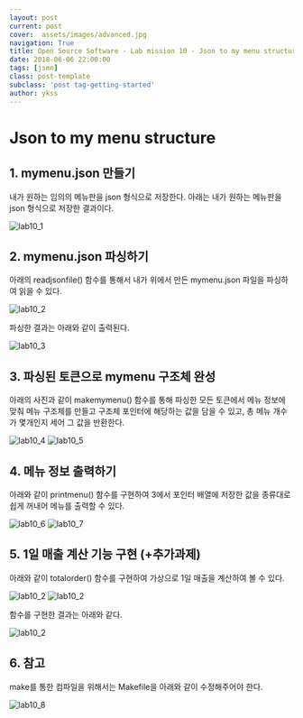 ```yaml
---
layout: post
current: post
cover:  assets/images/advanced.jpg
navigation: True
title: Open Source Software - Lab mission 10 - Json to my menu structure
date: 2018-06-06 22:00:00
tags: [jsmn]
class: post-template
subclass: 'post tag-getting-started'
author: ykss
---
```


# Json to my menu structure


## 1. mymenu.json 만들기 
 
내가 원하는 임의의 메뉴판을 json 형식으로 저장한다.
아래는 내가 원하는 메뉴판을 json 형식으로 저장한 결과이다.

![lab10_1](/assets/images/lab10_1.png)


## 2. mymenu.json 파싱하기

아래의 readjsonfile() 함수를 통해서 내가 위에서 만든 mymenu.json 파일을 파싱하여 읽을 수 있다.

![lab10_2](/assets/images/lab10_2.png)

파싱한 결과는 아래와 같이 출력된다.

![lab10_3](/assets/images/lab10_3.png)


## 3. 파싱된 토큰으로 mymenu 구조체 완성

아래의 사진과 같이 makemymenu() 함수를 통해 파싱한 모든 토큰에서 메뉴 정보에 맞춰 메뉴 구조체를 만들고 구조체 포인터에 해당하는 값을 담을 수 있고, 총 메뉴 개수가 몇개인지 세어 그 값을 반환한다. 

![lab10_4](/assets/images/lab10_4.png)
![lab10_5](/assets/images/lab10_5.png)


## 4. 메뉴 정보 출력하기

아래와 같이 printmenu() 함수를 구현하여 3에서 포인터 배열에 저장한 값을 종류대로 쉽게 꺼내어 메뉴를 출력할 수 있다.

![lab10_6](/assets/images/lab10_7.png)
![lab10_7](/assets/images/lab10_6.png)


## 5. 1일 매출 계산 기능 구현 (+추가과제)

아래와 같이 totalorder() 함수를 구현하여 가상으로 1일 매출을 계산하여 볼 수 있다.

![lab10_2](/assets/images/lab10_9.png)
![lab10_2](/assets/images/lab10_10.png)

함수를 구현한 결과는 아래와 같다.

![lab10_2](/assets/images/lab10_11.png)


## 6. 참고

make를 통한 컴파일을 위해서는 Makefile을 아래와 같이 수정해주어야 한다.

![lab10_8](/assets/images/lab10_8.png)